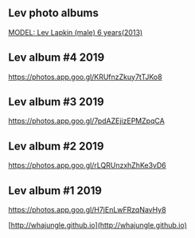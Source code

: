 
## Lev photo albums

[MODEL: Lev Lapkin (male) 6 years(2013) ](../)

<!--
https://www.publicalbum.org/blog/embedding-google-photos-albums
-->

## Lev album #4 2019

<script src="https://cdn.jsdelivr.net/npm/publicalbum@latest/dist/pa-embed-player.min.js" async></script>
<div class="pa-embed-player" style="width:100%; height:480px; display:none;"
  data-link="https://photos.app.goo.gl/KRUfnzZkuy7tTJKo8"
  data-title="MODEL: Lev Lapkin (male) 06.05.19 /  6 years / 01.18.2013"
  data-description="9 new photos added to shared album">
  <img data-src="https://lh3.googleusercontent.com/7O0PdDajZaPS5mFSpY-TSfflNMAChQ-cnsT-9-bA6ki7-nrlJD2COsd_TnulEn2kYFMfJzN-Wp3hQs24Ecwh4be6SK6Em893mwuGycHA5kur3dehUFfs-t66lClbx91gpcRXNCZ3kA=w1920-h1080" src="" alt="" />
  <img data-src="https://lh3.googleusercontent.com/RPcBKbXzHz20AJukTeEZXQAK0v4Y4gL75L9AK-BXYpFuDdrr9yqOGw4arboZeVkKziarkMOY2Oy3Pi538VtNuxDMx0RXPPKRV6LQ6dE9zceWNuEII2Cgo5arRaDB8VAIRPnORezNxg=w1920-h1080" src="" alt="" />
  <img data-src="https://lh3.googleusercontent.com/h8grgSEy_HYikshFbczmh-AZv3zhH5UPn2898oLMpAcMzu88ACyEnMaxrU52fRxC9fTDls3eMpcQeDNLho2jYVvUvY0CGk58FW8J_joTfeE30OlFVZVmKxbxDF-etbC7GDDwyJxtjw=w1920-h1080" src="" alt="" />
  <img data-src="https://lh3.googleusercontent.com/2ooQ1-BGb37Kqpvk49cqhWOJqJ2oO66Ja0Bdn8ZgAOfh5IRj37vg7aJFcLGUAzZ56muGaPnY872golsoP4Kx2TZLftFnzIc6w38ba_Ru-3b_0ojF5YFPM_MzFf0KPPIXVSesm-zajQ=w1920-h1080" src="" alt="" />
  <img data-src="https://lh3.googleusercontent.com/pAchQm_MsSD3CQ4i0QngEJLv6YrDuJh6VY9QsrjzByPWhzLd_JLLCPyQYfablVxVNmC9AdgvtITMloAjdk7Rfbxtd9xxyPFCFgv80ALsLfCQRl_CSexnz6c4rzq4wN6zhpVDNe8Y6w=w1920-h1080" src="" alt="" />
  <img data-src="https://lh3.googleusercontent.com/hcUaoe7k6U4ZSeoodpLrjvxbrFFm-DUF0SEXHf4LY3vSpHo9V_vwfYpyNX5L6sX9Vm3Nt3sSBXrD0TG7AuFpJjrn5NAzm7HpKOWj4bPWCWcf5XMuDbnasdKDlkKUcmNDy3ViR8T7Nw=w1920-h1080" src="" alt="" />
  <img data-src="https://lh3.googleusercontent.com/xDWpmzQg3rmWUJzPBhGL2WmCoCBdvSDGAYw9_dxhz-RVwnC1IcqKq6Dv2BGnhdpqzsJvPXswzRR4m8j7oJGkdOQ_BDlDLQf5sBycONXEKK5IrNUfu-6vQcFJuyp0ojohlAmlX4Uzxg=w1920-h1080" src="" alt="" />
  <img data-src="https://lh3.googleusercontent.com/21shiOEkIuJPujXoYFJd5oypnMSAbzNUSnLDAUHJGIbaLHXVaU6IHb7UsUcCnQBLaJU-238h6KljTQMz4j9OAI8OY1cbO3Zm3NScQGwNIExjy_4CJIKG1JqEnQDXFq0fVIy0B9MQfQ=w1920-h1080" src="" alt="" />
  <img data-src="https://lh3.googleusercontent.com/er8GoTY3AugR-NFyLGj0XhKW-yVMWaN7941rIyAxCzB3vAsRi3tdd4h6aGJY2kEW0TZTfgaOS4ATF-a3dN72az20JpQelJno6nnDXWOO96SlGBEA7VPdSM0CajCc7iHcT02zoCMS2A=w1920-h1080" src="" alt="" />
</div>

https://photos.app.goo.gl/KRUfnzZkuy7tTJKo8

## Lev album #3 2019

<script src="https://cdn.jsdelivr.net/npm/publicalbum@latest/dist/pa-embed-player.min.js" async></script>
<div class="pa-embed-player" style="width:100%; height:480px; display:none;"
  data-link="https://photos.app.goo.gl/7pdAZEjizEPMZpqCA"
  data-title="MODEL: Lev Lapkin (male) /  6 years - #1"
  data-description="10 new photos added to shared album">
  <img data-src="https://lh3.googleusercontent.com/xPHPFk0W9waMn1qqUWI4D5MNbrvHwNZ6XLUbju3Hs5-286mr9NZ8gJC_OpYEKgmhWK1dUVlGElfnRPGbZhl57_A12VZvMiWqTQ0CGmeeFZHYtBOOn4VdbUXZt7Hl1dWCVOdX9reh=w1920-h1080" src="" alt="" />
  <img data-src="https://lh3.googleusercontent.com/UnCPW8VQcFiJBtWOUHhJfUTTNClMU5ilRoKijq__Wn1dmZEs7b1FxyjcPnvt4pQuhA9CYNjOPh0Zx2YvO-WHSJOb7TEZbBpeJe4djsBFmEzg4gDLaajJnRfX3knbgDVYkwBX_zHv=w1920-h1080" src="" alt="" />
  <img data-src="https://lh3.googleusercontent.com/IiSCFwCqXaOqTPjEF3k7F8_Lv3aMDnDw9CfRPtp7q15vljiBmm36mQSIPqsT8pxHEv8sunYfnfQUPRWEoHEPae6v3zxAC4xfI-0gWe2OJlF9bjoIvOZXaApadEWK-X9o4rciXqQb=w1920-h1080" src="" alt="" />
  <img data-src="https://lh3.googleusercontent.com/HqtIB_npg2WDImR6_F7K5yHX__-e7cx65RhlVPPA07OiYsliN2cDyk91L_twiOkWsSl4nHiEUmeSgJO9qYpKt-VmW2RF1TYfj0Jd2NY1oBYSQrcMZ7dG4KuHhP1Bf7NGePBVupX9=w1920-h1080" src="" alt="" />
  <img data-src="https://lh3.googleusercontent.com/cA3-Jw-HqR3nvEXEdw6ZhHkaUOo2CM8zboaDvVeBysxcvJShfyTgP_kpvUrtl7ZhG76rWzQOS2w4Q7xBJi-kUuvl1tl1ehfU9osedvgw4qG5H5ollm_Ps4_nWQd8jk_EsdiGiB8f=w1920-h1080" src="" alt="" />
  <img data-src="https://lh3.googleusercontent.com/PPVnc_GY3gZcqBzG6DVRIR_ZtDiIw9k1VktqgnO_Y4tuQSZvyr_oxHNoi_buRo24IeJuobg8cQ5Hkyg_yuLvxCzHEd6VP8PNIOKKk5cY2SwVzYI1S7RZXlDIkJC7buxb0D0owRaS=w1920-h1080" src="" alt="" />
  <img data-src="https://lh3.googleusercontent.com/IhfkoZpmfU3JV7-eOi8-o8CntLhRUvPaKza9YeBnbX3dduzmlAtgir2RqFHQ51xxFtMiZ3O1RUxwhLXgp9XkFmCUVAvMxn2ueTf40bZHi0mrvfLwcoPvfxfdp5dKkAlfFroFV-eT=w1920-h1080" src="" alt="" />
  <img data-src="https://lh3.googleusercontent.com/zcPKdf2ieQ5C_QUNKRAcuO8iMmLIE5zF7YEw_HgIH4JT7618anY1DGjs0rbGHlGspnQcYBkmWrbZkWrKISKNycbzlB9Rm7WvVU2EShZ8qgqG1hd8gTqe_Y9VEWaWffDTR06obr4j=w1920-h1080" src="" alt="" />
  <img data-src="https://lh3.googleusercontent.com/lYouk5z_7-P8RR0ovDsBtgT0l8bTvxkTUtAHM4VmceccNOrG4zKLZK5HPw8FAokLrPNmaga8ojc8_hahpCbI3NpKMv6V6Bzjo9bBUKnrJUcm-aO_4C5zd24AfkiTg9ttbKAs0Wkp=w1920-h1080" src="" alt="" />
  <img data-src="https://lh3.googleusercontent.com/8AhHWeW-KH-NO3adtZ_rUc_tCyKqlgPPsXv0OFUm-SCd75Td16r8nF2lzJZJm1_KJmsIy6vIOxBLI0wh8a_uFjhV7M-e6jt1uydXoN72NbzvGGu6AobmTr64C6yH295tU-Qs_jxW=w1920-h1080" src="" alt="" />
</div>

https://photos.app.goo.gl/7pdAZEjizEPMZpqCA

## Lev album #2 2019

<script src="https://cdn.jsdelivr.net/npm/publicalbum@latest/dist/pa-embed-player.min.js" async></script>
<div class="pa-embed-player" style="width:100%; height:480px; display:none;"
  data-link="https://photos.app.goo.gl/rLQRUnzxhZhKe3vD6"
  data-title="LEV"
  data-description="Lev Lapkin /   6 years (01.18.2013) sex: MALE
height: 115 сm (44'') / weight: 24 Kg
chest: 62 (24'') / waist: 47(18'') / hips: 59(23'')
hair color : light brown
year color: hazel - green
phone: +66829315202, +66983634676
mail: email2tema@gmail.com
address: 34/2 m1 Koh Kood, TRAT, 23000, Thailand">
  <img data-src="https://lh3.googleusercontent.com/bLIrY_PC1daarxEEt3BhUQ2Kqm6-g-BiOP1ptvqaCaKBC9tnCRDV74H0KpwdXx_40UdXgQXV3OzP9aPZ-izWI9GV87UkAUJHXB0nMG20_w0_QqIDo13S0lfMq7S4pLXXDRo0aBy-Ig=w1920-h1080" src="" alt="" />
  <img data-src="https://lh3.googleusercontent.com/lpFYNMsX80QMXNYxMG7EZHTOKWaURtiL9dIm2C3MNQL11Sh2StHERFSsUtQAOlbqOKOZ-ZYJcfsaSneXAR9O8pXzxnNmiTU1Vdq8rllMEoTBEAtihVpaNdDuA_qt9_l0NirIYfoR2Q=w1920-h1080" src="" alt="" />
  <img data-src="https://lh3.googleusercontent.com/x5RtK-yp1cKv5cJEK4MHcPI_zg1NbvMf3s_WO9WibOhGyRgPF7xhkMDTJO4FhLgJnaHykt0XB8e6lbkq2QXOINEe0ofH7jWGa96aHrUBg9lWnjcx6lIEzsbfwgZXmMLDVOuSZPQC8g=w1920-h1080" src="" alt="" />
  <img data-src="https://lh3.googleusercontent.com/1nOjRIZf7fygMnUDg47RDJMtTs-zsePGpeqgcYOJ-xMzFqMjg2TLCZYyPNIVz11nhkKLULlUDi6KbWJx1AfjXRLMcoMmuhlBVhYvALF5fhpEkvHEGtY-Cgn9nlun5RFHrCSr5ys5NQ=w1920-h1080" src="" alt="" />
  <img data-src="https://lh3.googleusercontent.com/XZ8e1PDrtmWoL6pXgnthMXbqR1HAactzsOVnFgeioGliNmucD7PD1-l6jV0RglmFNP0TPX1KsI_D2NHPdWB990yqZVvJo3SxiWwgXuyV515UZz38lfKmKhZN_W_g8AYwWVrl_9udaA=w1920-h1080" src="" alt="" />
  <img data-src="https://lh3.googleusercontent.com/VyS_gXkbEzNbFuBM-3xVzXENE31oSfbCRqvzaOx7PVnlKB3BUJIDumK2zp1zqCUmfoXLdLE8ImC1g9rKUbZQ5GGrdSUXjmTrI87N8sM7CMyTN3LFLQm5qEMyl7_3dNBTBYIlyTagag=w1920-h1080" src="" alt="" />
  <img data-src="https://lh3.googleusercontent.com/ynLMIJzKgnvlme2Yryl2SURNb2pNJi3zajzJCUg8qs3_Am1XGrUYzWqfGNYyZDTGtH5XOHG-8SvqRBWSvs-P8mzHaWMMioaFdYP5rjOT9HkWPXoSIgjTsVdznD-yk_pFZ0iiV8_2eA=w1920-h1080" src="" alt="" />
  <img data-src="https://lh3.googleusercontent.com/apYrxrM5hDOGR79QWFgoSDm0hY_MTPqSyrQMPc7SyFy5wB_lw9fE5KIsyZBlAgkZUfOXw1pXR9yq68ghzEMoLJDztgeV4wYlbWbHe3BZj58y1BikMvNMffY2j87Hftt88mSPkeaJSw=w1920-h1080" src="" alt="" />
  <img data-src="https://lh3.googleusercontent.com/IrEr33mnMMbFLtBL2q3TyAQXF91UpKhKTEDUnZDNgXF4B3-TRgs08VIyqHS3sg7kUOVDj2Xtzmnc9b8iaVQwUdzdYSGpbaPZ-2ojNCDvgs9KBcOCeVoNhsPVleHRIwgPuMI9k6kCbQ=w1920-h1080" src="" alt="" />
  <img data-src="https://lh3.googleusercontent.com/q2_vE9PW2MKqUdhWhrAgpiePd9eFN-Jjqy7gNIfK6phiVLeTRHydNuidg2pWVHrvoxWz17k8W36XbOkjz_WPCY30X8zOEGiAFh2G43ZzNe-0NvXQ4OWMkOCZEgpWagD2_MvxtIP1Kg=w1920-h1080" src="" alt="" />
</div>

https://photos.app.goo.gl/rLQRUnzxhZhKe3vD6

## Lev album #1 2019

<script src="https://cdn.jsdelivr.net/npm/publicalbum@latest/dist/pa-embed-player.min.js" async></script>
<div class="pa-embed-player" style="width:100%; height:480px; display:none;"
  data-link="https://photos.app.goo.gl/H7jEnLwFRzqNavHy8"
  data-title="MODEL: Lev Lapkin (male) /  6 years / 01.18.2013"
  data-description="Lev Lapkin /   6 years (01.18.2013) sex: MALE
height: 121 сm (44'') / weight: 24 Kg
chest: 62 (24'') / waist: 47(18'') / hips: 59(23'')
hair color : light brown
year color: hazel - green
phone: +66829315202, +66983634676
mail: email2tema@gmail.com
address: Bangkok, Thailand">
  <img data-src="https://lh3.googleusercontent.com/K5mlNSglDxk3v9tcDDvVFYGPjVWz_kfpsN7JhkRRrN5ngcy-bUiZhNEqoHYSF4nCLO4ZdeXuSdMb9BbciYddUM1G7nTuot2V18ZK63-6ic3LKc4xDE5Og8R6hNMd1e-4UDjgqm7Yaw=w1920-h1080" src="" alt="" />
  <img data-src="https://lh3.googleusercontent.com/E86MNzFVk-jADMpeRV9p10hPZZEn185g8Mu-9BbZDnyLLjcKnd3oKif0n92PWy0jjmlnhfBu_d1bABKiHPZZ-KGlPxNo6kZLxYXZbxFYTNDt2ABRgKWxxWescHo-yg8_FDvj-4o6Ew=w1920-h1080" src="" alt="" />
  <img data-src="https://lh3.googleusercontent.com/n4QElKd2jwyfq2LJg9ry_UpqBgEq1ENGxaAsZPazKS6CDr2MPO9zDzvA1AJCHcdmdUKAFDHbTzDPpz2Bz36wO0G3eXS8MR9V_rpCFw_XQkKaL3RChq0gwVaQTduGMr7y_PFPy5KBRw=w1920-h1080" src="" alt="" />
  <img data-src="https://lh3.googleusercontent.com/A_PBhaXZFpiV4cU2D8Ssz8Jqroq8-7m5XfSMrdGKFm8JkyD_ulNZKnrYdR9YAHMAiy2apBpb53CC-vxCcrgI4Oa1-SwnkT6cMVBDTRqNwU7Gt_rXJeTFtb_J96iCaQKHhL3mLRDbPA=w1920-h1080" src="" alt="" />
  <img data-src="https://lh3.googleusercontent.com/jp0D8L5eJKg2088rjePDurBVpi5E0LJficNAdWl1Cs0vTVvYDXDf3akAWoaROcHfAor0iY5NmEQak0nEcbj-yyTGjFxAaYzY_ttp8cfWEz6jP_-gUaTvkwVOGuq20huGmMA05L2FVQ=w1920-h1080" src="" alt="" />
  <img data-src="https://lh3.googleusercontent.com/vjUobDEJilGr1NsxcjQ9iWEeSpw1Q-cOr07BSulGbxLtVbNRNkP3LXCJjuhM06Qb6rU-QX5UHvC_J5c58oT4xjw81YNlWbnZiUmePom3h1OgAAejOTnza-k5bSUUO6tEFrnTGuUpFQ=w1920-h1080" src="" alt="" />
  <img data-src="https://lh3.googleusercontent.com/-k_JkNHv-9CtrfHjmDNJ7z4DOAgmRtwsfi10xqXW8PJaRJgJj_pw7Xh1r4S-sS4hkC8oBqUmtLpdCeh7iLUF49hAME6EY6CY6ewLiVcm1Ud278Ekr5O8feP68HnX12_5ddH_0d2B7A=w1920-h1080" src="" alt="" />
  <img data-src="https://lh3.googleusercontent.com/l1_66rQJm8qRCOmCTAg1iRvtsw7uWlChv4K295qCmAsBjE2eCD4kASmYrRxioN007Qxkg_phndrGq2w-hxv6aGh-KYaTthGMQtjPDiDROXk7Og3d4vxOdv2VT9KnvotnB5ZG__eYRw=w1920-h1080" src="" alt="" />
  <img data-src="https://lh3.googleusercontent.com/YyCrAvk9Ss-oNcA82QqM6LrciHnZTk_PB0vGKzJV6hCZE3PT7x216P_AtRzwfcysHvpkHd_Hm97A8rhTrQ2MLzRijusLyNJmMoPgcx8C27sBtEy06xxhg1YZndY_rxnC45WRQzzeFw=w1920-h1080" src="" alt="" />
  <img data-src="https://lh3.googleusercontent.com/RvqNgc7c8MyHJ8EpWGMs5R1QDCwKSfRwfXDpsiqPLSyUPO_IaSroj56vPZdoF-UAqLxJYQYGwjNtpi_0JOCpKC4JxmSIq5CAkZA84faehYzEqJnuO_cOXgRY3ncMzBuQgpFm7yzs4w=w1920-h1080" src="" alt="" />
  <img data-src="https://lh3.googleusercontent.com/BbzYNTFNAmYaIFNb3EBmnYqkprElzWfeg1NQnkVsjWSOShQuSh2RT2DN7dYxyHe5M2VLpEjvSTtOOMiORdFNq615yfedXFtXMHtT6EBoxaMWY85msoTl85EJcw-3smkoDBuMM-y8hA=w1920-h1080" src="" alt="" />
  <img data-src="https://lh3.googleusercontent.com/_Rvuw-dzztfW6NERqO2--YeGsd_CQ0yGk_koGhq1nbT0VukbGj5NNuILfOTvakxnDV_934fra1mlxbxnXh09ZE_eYuHzDb7WBVrsD0oF2SbMrX6M0RQ4ruz-L3qnsrC0OMxB8O91Zw=w1920-h1080" src="" alt="" />
  <img data-src="https://lh3.googleusercontent.com/r_46Jzrq6BCpVvwIfYih0lR3RN3UULyF3aouy3nl-_972t4DnwymtFLJLzPPrFbChJl0K7oe9-oN0vVa4OvZsNXAh7FXyZTiqc5nBb4-03UQGBae10rAdVHVF3dDSXAeAmC1QR2LrA=w1920-h1080" src="" alt="" />
  <img data-src="https://lh3.googleusercontent.com/BDfbqpZw4kxxqfQpBILxS9GZuD01l0cFn35YYHyC68cBWbqmqhGWp2IHugl8qyQ5_V5XHtkDjTzvFVVIt5MZ7tTAZLAKlFaHisilCdQ3V8mM59lrPAZooOKFh9k0p-BnKzzY4bGVTA=w1920-h1080" src="" alt="" />
  <img data-src="https://lh3.googleusercontent.com/T5Q2npB_TTDHzZxlsft0KBvPuMceClbIoumgkaHg3je7Fh2y7oUkNJc80wwLLh-cD-mog0c0JcjMPkt3Xwk6Wnk0RVJiafPjASCB8ou2ds2q4qYtidX68fctsrnrlbs5RydTrAfx1w=w1920-h1080" src="" alt="" />
</div>

https://photos.app.goo.gl/H7jEnLwFRzqNavHy8

[http://whajungle.github.io](http://whajungle.github.io)

